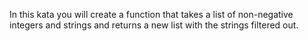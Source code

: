 In this kata you will create a function that takes a list of non-negative integers and strings and returns a new list with the strings filtered out.
